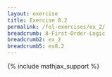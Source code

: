 ```yaml
---
layout: exercise
title: Exercise 8.2
permalink: /fol-exercises/ex_2/
breadcrumb: 8-First-Order-Logic
breadcrumb2: ex_2
breadcrumb5: ex8.2
---
```


{% include mathjax_support %}


